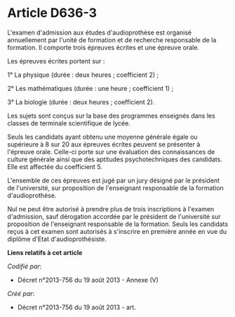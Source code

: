 # Article D636-3

L'examen d'admission aux études d'audioprothèse est organisé annuellement par l'unité de formation et de recherche
responsable de la formation. Il comporte trois épreuves écrites et une épreuve orale.

Les épreuves écrites portent sur :

1° La physique (durée : deux heures ; coefficient 2) ;

2° Les mathématiques (durée : une heure ; coefficient 1) ;

3° La biologie (durée : deux heures ; coefficient 2).

Les sujets sont conçus sur la base des programmes enseignés dans les classes de terminale scientifique de lycée.

Seuls les candidats ayant obtenu une moyenne générale égale ou supérieure à 8 sur 20 aux épreuves écrites peuvent se
présenter à l'épreuve orale. Celle-ci porte sur une évaluation des connaissances de culture générale ainsi que des aptitudes
psychotechniques des candidats. Elle est affectée du coefficient 5.

L'ensemble de ces épreuves est jugé par un jury désigné par le président de l'université, sur proposition de l'enseignant
responsable de la formation d'audioprothèse.

Nul ne peut être autorisé à prendre plus de trois inscriptions à l'examen d'admission, sauf dérogation accordée par le
président de l'université sur proposition de l'enseignant responsable de la formation. Seuls les candidats reçus à cet examen
sont autorisés à s'inscrire en première année en vue du diplôme d'Etat d'audioprothésiste.

**Liens relatifs à cet article**

_Codifié par_:

  - Décret n°2013-756 du 19 août 2013 -  Annexe (V)

_Créé par_:

  - Décret n°2013-756 du 19 août 2013 - art.
